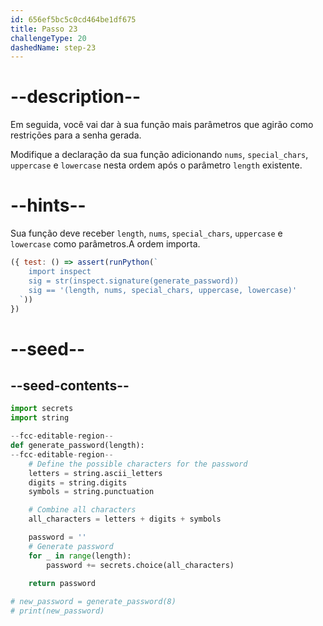 ```yaml
---
id: 656ef5bc5c0cd464be1df675
title: Passo 23
challengeType: 20
dashedName: step-23
---
```


# --description--

Em seguida, você vai dar à sua função mais parâmetros que agirão como restrições para a senha gerada.

Modifique a declaração da sua função adicionando `nums`, `special_chars`, `uppercase` e `lowercase` nesta ordem após o parâmetro `length` existente.

# --hints--

Sua função deve receber `length`, `nums`, `special_chars`, `uppercase` e `lowercase` como parâmetros.A ordem importa.

```js
({ test: () => assert(runPython(`
    import inspect
    sig = str(inspect.signature(generate_password))
    sig == '(length, nums, special_chars, uppercase, lowercase)'
  `))
})
```

# --seed--

## --seed-contents--

```py
import secrets
import string

--fcc-editable-region--
def generate_password(length):
--fcc-editable-region--    
    # Define the possible characters for the password
    letters = string.ascii_letters
    digits = string.digits
    symbols = string.punctuation

    # Combine all characters
    all_characters = letters + digits + symbols

    password = ''
    # Generate password
    for _ in range(length):
        password += secrets.choice(all_characters)
        
    return password

# new_password = generate_password(8)
# print(new_password)
```
